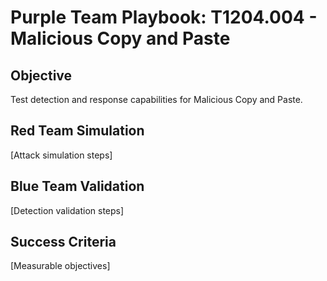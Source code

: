 # Purple Team Playbook: T1204.004 - Malicious Copy and Paste

## Objective
Test detection and response capabilities for Malicious Copy and Paste.

## Red Team Simulation
[Attack simulation steps]

## Blue Team Validation
[Detection validation steps]

## Success Criteria
[Measurable objectives]
